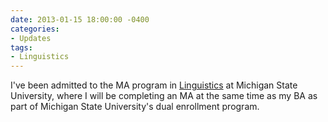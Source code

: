 ```yaml
---
date: 2013-01-15 18:00:00 -0400
categories:
- Updates
tags:
- Linguistics
---
```


I've been admitted to the MA program in <a href="https://linglang.msu.edu/">Linguistics</a> at Michigan State University, where I will be completing an MA at the same time as my BA as part of Michigan State University's dual enrollment program.

<!-- more -->

